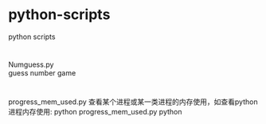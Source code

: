 python-scripts
==============

python scripts
#
Numguess.py  
guess number game

#
progress_mem_used.py
查看某个进程或某一类进程的内存使用，如查看python进程内存使用:
python progress_mem_used.py python

